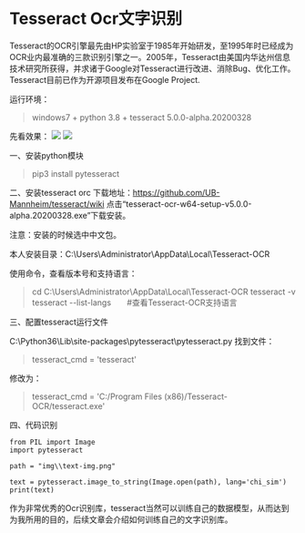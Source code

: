 # Tesseract Ocr文字识别

Tesseract的OCR引擎最先由HP实验室于1985年开始研发，至1995年时已经成为OCR业内最准确的三款识别引擎之一。2005年，Tesseract由美国内华达州信息技术研究所获得，并求诸于Google对Tesseract进行改进、消除Bug、优化工作。Tesseract目前已作为开源项目发布在Google Project.

运行环境：
>windows7 + python 3.8 + tesseract 5.0.0-alpha.20200328

先看效果：
![](https://raw.githubusercontent.com/vipstone/faceai/master/res/tesseractOcr2.png)
![](https://raw.githubusercontent.com/vipstone/faceai/master/res/tesseractOcr.png)

一、安装python模块
>pip3 install pytesseract

二、安装tesseract orc
下载地址：https://github.com/UB-Mannheim/tesseract/wiki 点击“tesseract-ocr-w64-setup-v5.0.0-alpha.20200328.exe”下载安装。

注意：安装的时候选中中文包。

本人安装目录：C:\Users\Administrator\AppData\Local\Tesseract-OCR

使用命令，查看版本号和支持语言：

>cd C:\Users\Administrator\AppData\Local\Tesseract-OCR
>tesseract -v
>tesseract --list-langs　　#查看Tesseract-OCR支持语言

三、配置tesseract运行文件

C:\Python36\Lib\site-packages\pytesseract\pytesseract.py
找到文件：
>tesseract_cmd = 'tesseract'

修改为：
>tesseract_cmd = 'C:/Program Files (x86)/Tesseract-OCR/tesseract.exe'

四、代码识别

```
from PIL import Image
import pytesseract

path = "img\\text-img.png"

text = pytesseract.image_to_string(Image.open(path), lang='chi_sim')
print(text)

```

作为非常优秀的Ocr识别库，tesseract当然可以训练自己的数据模型，从而达到为我所用的目的，后续文章会介绍如何训练自己的文字识别库。
